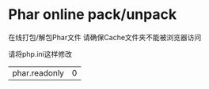# Phar online pack/unpack
在线打包/解包Phar文件
请确保Cache文件夹不能被浏览器访问

请将php.ini这样修改
<table>
    <tr>
        <td>phar.readonly</td>
        <td>0</td>
    </tr>
</table>

